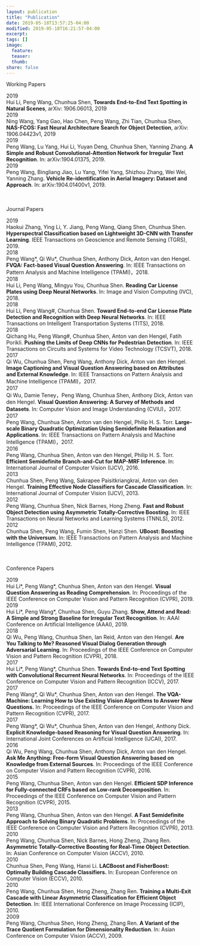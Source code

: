 ```yaml
---
layout: publication
title: "Publication"
date: 2019-05-18T13:57:25-04:00
modified: 2019-05-18T16:21:57-04:00
excerpt:
tags: []
image:
  feature:
  teaser:
  thumb:
share: false
---
```

<p class="research-title">Working Papers</p>
<div class="border-bottom"></div>

<!-- Working Papers -->
<div class="publications">
    <div class="pub-line">
        <div class="publin-gourp">
            <div class="left-date">2019</div>
            <div class="right-pubinfo"> Hui Li, Peng Wang, Chunhua Shen, <b>Towards End-to-End Text Spotting in Natural Scenes</b>, arXiv: 1906.06013, 2019 </div>
        </div>
    </div>
</div>

<div class="publications">
    <div class="pub-line">
        <div class="publin-gourp">
            <div class="left-date">2019</div>
            <div class="right-pubinfo"> Ning Wang, Yang Gao, Hao Chen, Peng Wang, Zhi Tian, Chunhua Shen, <b>NAS-FCOS: Fast Neural Architecture Search for Object Detection</b>, arXiv: 1906.04423v1, 2019 </div>
        </div>
    </div>
</div>

<div class="publications">
    <div class="pub-line">
        <div class="publin-gourp">
            <div class="left-date">2019</div>
            <div class="right-pubinfo"> Peng Wang, Lu Yang, Hui Li, Yuyan Deng, Chunhua Shen, Yanning Zhang. <b>A Simple and Robust Convolutional-Attention Network for Irregular Text Recognition</b>. In: arXiv:1904.01375, 2019. </div>
        </div>
    </div>
</div>

<div class="publications">
    <div class="pub-line">
        <div class="publin-gourp">
            <div class="left-date">2019</div>
            <div class="right-pubinfo"> Peng Wang, Bingliang Jiao, Lu Yang, Yifei Yang, Shizhou Zhang, Wei Wei, Yanning Zhang. <b>Vehicle Re-identification in Aerial Imagery: Dataset and Approach</b>. In: arXiv:1904.01400v1, 2019. </div>
        </div>
    </div>
</div>
<br />
<br />
<p class="research-title">Journal Papers</p>
<div class="border-bottom"></div>

<!-- Journal Papers -->
<div class="publications">
    <div class="pub-line">
        <div class="publin-gourp">
            <div class="left-date">2019</div>
            <div class="right-pubinfo"> Haokui Zhang, Ying Li, Y. Jiang, Peng Wang, Qiang Shen, Chunhua Shen. <b>Hyperspectral Classification based on Lightweight 3D-CNN with Transfer Learning</b>. IEEE Transactions on Geoscience and Remote Sensing (TGRS), 2019. 
        </div>
    </div>
</div>
<div class="publications">
    <div class="pub-line">
        <div class="publin-gourp">
            <div class="left-date">2018</div>
            <div class="right-pubinfo"> Peng Wang*, Qi Wu*, Chunhua Shen, Anthony Dick, Anton van den Hengel. <b>FVQA: Fact-based Visual Question Answering</b>. In: IEEE Transactions on Pattern Analysis and Machine Intelligence (TPAMI)，2018.
        </div>
    </div>
</div>
<div class="publications">
    <div class="pub-line">
        <div class="publin-gourp">
            <div class="left-date">2018</div>
            <div class="right-pubinfo"> Hui Li, Peng Wang, Mingyu You, Chunhua Shen. <b>Reading Car License Plates using Deep Neural Networks</b>. In: Image and Vision Computing (IVC), 2018.
        </div>
    </div>
</div>
<div class="publications">
    <div class="pub-line">
        <div class="publin-gourp">
            <div class="left-date">2018</div>
            <div class="right-pubinfo"> Hui Li, Peng Wang#, Chunhua Shen. <b>Toward End-to-end Car License Plate Detection and Recognition with Deep Neural Networks</b>. In: IEEE Transactions on Intelligent Transportation Systems (TITS), 2018.
        </div>
    </div>
</div>
<div class="publications">
    <div class="pub-line">
        <div class="publin-gourp">
            <div class="left-date">2018</div>
            <div class="right-pubinfo"> Qichang Hu, Peng Wang#, Chunhua Shen, Anton van den Hengel, Fatih Porikli. <b>Pushing the Limits of Deep CNNs for Pedestrian Detection</b>. In: IEEE Transactions on Circuits and Systems for Video Technology (TCSVT), 2018.
        </div>
    </div>
</div>
<div class="publications">
    <div class="pub-line">
        <div class="publin-gourp">
            <div class="left-date">2017</div>
            <div class="right-pubinfo"> Qi Wu, Chunhua Shen, Peng Wang, Anthony Dick, Anton van den Hengel. <b>Image Captioning and Visual Question Answering based on Attributes and External Knowledge</b>. In: IEEE Transactions on Pattern Analysis and Machine Intelligence (TPAMI)，2017.
        </div>
    </div>
</div>
<div class="publications">
    <div class="pub-line">
        <div class="publin-gourp">
            <div class="left-date">2017</div>
            <div class="right-pubinfo"> Qi Wu, Damie Teney，Peng Wang, Chunhua Shen, Anthony Dick, Anton van den Hengel. <b>Visual Question Answering: A Survey of Methods and Datasets</b>. In: Computer Vision and Image Understanding (CVIU)，2017.
        </div>
    </div>
</div>
<div class="publications">
    <div class="pub-line">
        <div class="publin-gourp">
            <div class="left-date">2017</div>
            <div class="right-pubinfo"> Peng Wang, Chunhua Shen, Anton van den Hengel, Philip H. S. Torr. <b>Large-scale Binary Quadratic Optimization Using Semidefinite Relaxation and Applications</b>. In: IEEE Transactions on Pattern Analysis and Machine Intelligence (TPAMI)，2017.
        </div>
    </div>
</div>
<div class="publications">
    <div class="pub-line">
        <div class="publin-gourp">
            <div class="left-date">2016</div>
            <div class="right-pubinfo"> Peng Wang, Chunhua Shen, Anton van den Hengel, Philip H. S. Torr. <b>Efficient Semidefinite Branch-and-Cut for MAP-MRF Inference</b>. In: International Journal of Computer Vision (IJCV), 2016.
        </div>
    </div>
</div>
<div class="publications">
    <div class="pub-line">
        <div class="publin-gourp">
            <div class="left-date">2013</div>
            <div class="right-pubinfo"> Chunhua Shen, Peng Wang, Sakrapee Paisitkriangkrai, Anton van den Hengel. <b>Training Effective Node Classifiers for Cascade Classification</b>. In: International Journal of Computer Vision (IJCV), 2013.
        </div>
    </div>
</div>
<div class="publications">
    <div class="pub-line">
        <div class="publin-gourp">
            <div class="left-date">2012</div>
            <div class="right-pubinfo"> Peng Wang, Chunhua Shen, Nick Barnes, Hong Zheng. <b>Fast and Robust Object Detection using Asymmetric Totally-Corrective Boosting</b>. In: IEEE Transactions on Neural Networks and Learning Systems (TNNLS), 2012.
        </div>
    </div>
</div>
<div class="publications">
    <div class="pub-line">
        <div class="publin-gourp">
            <div class="left-date">2012</div>
            <div class="right-pubinfo"> Chunhua Shen, Peng Wang, Fumin Shen, Hanzi Shen. <b>UBoost: Boosting with the Universum</b>. In: IEEE Transactions on Pattern Analysis and Machine Intelligence (TPAMI), 2012.
        </div>
    </div>
</div>
<br />
<br />
<p class="research-title">Conference Papers</p>
<div class="border-bottom"></div>

<!-- Conference Papers -->
<div class="publications">
    <div class="pub-line">
        <div class="publin-gourp">
            <div class="left-date">2019</div>
            <div class="right-pubinfo"> Hui Li*, Peng Wang*, Chunhua Shen, Anton van den Hengel. <b>Visual Question Answering as Reading Comprehension</b>. In: Proceedings of the IEEE Conference on Computer Vision and Pattern Recognition (CVPR), 2019.
        </div>
    </div>
</div>
<div class="publications">
    <div class="pub-line">
        <div class="publin-gourp">
            <div class="left-date">2019</div>
            <div class="right-pubinfo"> Hui Li*, Peng Wang*, Chunhua Shen, Guyu Zhang. <b>Show, Attend and Read: A Simple and Strong Baseline for Irregular Text Recognition</b>. In: AAAI Conference on Artificial Intelligence (AAAI), 2019.
        </div>
    </div>
</div>
<div class="publications">
    <div class="pub-line">
        <div class="publin-gourp">
            <div class="left-date">2018</div>
            <div class="right-pubinfo"> Qi Wu, Peng Wang, Chunhua Shen, Ian Reid, Anton van den Hengel. <b>Are You Talking to Me? Reasoned Visual Dialog Generation through Adversarial Learning</b>. In: Proceedings of the IEEE Conference on Computer Vision and Pattern Recognition (CVPR), 2018.
        </div>
    </div>
</div>
<div class="publications">
    <div class="pub-line">
        <div class="publin-gourp">
            <div class="left-date">2017</div>
            <div class="right-pubinfo"> Hui Li*, Peng Wang*, Chunhua Shen. <b>Towards End-to-end Text Spotting with Convolutional Recurrent Neural Networks</b>. In: Proceedings of the IEEE Conference on Computer Vision and Pattern Recognition (ICCV), 2017.
        </div>
    </div>
</div>
<div class="publications">
    <div class="pub-line">
        <div class="publin-gourp">
            <div class="left-date">2017</div>
            <div class="right-pubinfo"> Peng Wang*, Qi Wu*, Chunhua Shen, Anton van den Hengel. <b>The VQA-Machine: Learning How to Use Existing Vision Algorithms to Answer New Questions.</b> In: Proceedings of the IEEE Conference on Computer Vision and Pattern Recognition (CVPR), 2017.
        </div>
    </div>
</div>
<div class="publications">
    <div class="pub-line">
        <div class="publin-gourp">
            <div class="left-date">2017</div>
            <div class="right-pubinfo"> Peng Wang*, Qi Wu*, Chunhua Shen, Anton van den Hengel, Anthony Dick. <b>Explicit Knowledge-based Reasoning for Visual Question Answering</b>. In:  International Joint Conferences on Artificial Intelligence (IJCAI), 2017.
        </div>
    </div>
</div>
<div class="publications">
    <div class="pub-line">
        <div class="publin-gourp">
            <div class="left-date">2016</div>
            <div class="right-pubinfo"> Qi Wu, Peng Wang, Chunhua Shen, Anthony Dick, Anton van den Hengel. <b>Ask Me Anything: Free-form Visual Question Answering based on Knowledge from External Sources</b>. In: Proceedings of the IEEE Conference on Computer Vision and Pattern Recognition (CVPR), 2016.
        </div>
    </div>
</div>
<div class="publications">
    <div class="pub-line">
        <div class="publin-gourp">
            <div class="left-date">2015</div>
            <div class="right-pubinfo"> Peng Wang, Chunhua Shen, Anton van den Hengel. <b>Efficient SDP Inference for Fully-connected CRFs based on Low-rank Decomposition</b>. In: Proceedings of the IEEE Conference on Computer Vision and Pattern Recognition (CVPR), 2015.
        </div>
    </div>
</div>
<div class="publications">
    <div class="pub-line">
        <div class="publin-gourp">
            <div class="left-date">2013</div>
            <div class="right-pubinfo"> Peng Wang, Chunhua Shen, Anton van den Hengel. <b>A Fast Semidefinite Approach to Solving Binary Quadratic Problems</b>. In: Proceedings of the IEEE Conference on Computer Vision and Pattern Recognition (CVPR), 2013.
        </div>
    </div>
</div>
<div class="publications">
    <div class="pub-line">
        <div class="publin-gourp">
            <div class="left-date">2010</div>
            <div class="right-pubinfo"> Peng Wang, Chunhua Shen, Nick Barnes, Hong Zheng, Zhang Ren. <b>Asymmetric Totally-Corrective Boosting for Real-Time Object Detection</b>. In: Asian Conference on Computer Vision (ACCV), 2010.
        </div>
    </div>
</div>
<div class="publications">
    <div class="pub-line">
        <div class="publin-gourp">
            <div class="left-date">2010</div>
            <div class="right-pubinfo"> Chunhua Shen, Peng Wang, Hanxi Li. <b>LACBoost and FisherBoost: Optimally Building Cascade Classifiers.</b> In: European Conference on Computer Vision (ECCV), 2010.
        </div>
    </div>
</div>
<div class="publications">
    <div class="pub-line">
        <div class="publin-gourp">
            <div class="left-date">2010</div>
            <div class="right-pubinfo"> Peng Wang, Chunhua Shen, Hong Zheng, Zhang Ren. <b>Training a Multi-Exit Cascade with Linear Asymmetric Classification for Efficient Object Detection</b>. In: IEEE International Conference on Image Processing (ICIP), 2010.
        </div>
    </div>
</div>
<div class="publications">
    <div class="pub-line">
        <div class="publin-gourp">
            <div class="left-date">2009</div>
            <div class="right-pubinfo"> Peng Wang, Chunhua Shen, Hong Zheng, Zhang Ren. <b>A Variant of the Trace Quotient Formulation for Dimensionality Reduction</b>. In: Asian Conference on Computer Vision (ACCV), 2009.
        </div>
    </div>
</div>